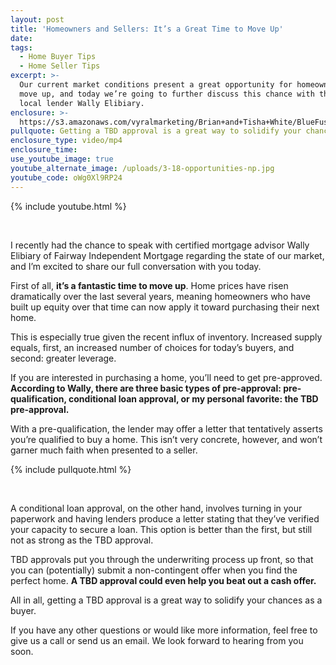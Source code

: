 ```yaml
---
layout: post
title: 'Homeowners and Sellers: It’s a Great Time to Move Up'
date:
tags:
  - Home Buyer Tips
  - Home Seller Tips
excerpt: >-
  Our current market conditions present a great opportunity for homeowners to
  move up, and today we’re going to further discuss this chance with the help of
  local lender Wally Elibiary.
enclosure: >-
  https://s3.amazonaws.com/vyralmarketing/Brian+and+Tisha+White/BlueFuse+Realty-+Homeowners+and+Sellers-+Its+a+Great+Time+to+Move+Up.mp4
pullquote: Getting a TBD approval is a great way to solidify your chances as a buyer.
enclosure_type: video/mp4
enclosure_time:
use_youtube_image: true
youtube_alternate_image: /uploads/3-18-opportunities-np.jpg
youtube_code: oWg0Xl9RP24
---
```


{% include youtube.html %}

&nbsp;

I recently had the chance to speak with certified mortgage advisor Wally Elibiary of Fairway Independent Mortgage regarding the state of our market, and I’m excited to share our full conversation with you today.

First of all, **it’s a fantastic time to move up**. Home prices have risen dramatically over the last several years, meaning homeowners who have built up equity over that time can now apply it toward purchasing their next home.

This is especially true given the recent influx of inventory. Increased supply equals, first, an increased number of choices for today’s buyers, and second: greater leverage.

If you are interested in purchasing a home, you’ll need to get pre-approved. **According to Wally, there are three basic types of pre-approval: pre-qualification, conditional loan approval, or my personal favorite: the TBD pre-approval.**

With a pre-qualification, the lender may offer a letter that tentatively asserts you’re qualified to buy a home. This isn’t very concrete, however, and won’t garner much faith when presented to a seller.

{% include pullquote.html %}

&nbsp;

A conditional loan approval, on the other hand, involves turning in your paperwork and having lenders produce a letter stating that they’ve verified your capacity to secure a loan. This option is better than the first, but still not as strong as the TBD approval.

TBD approvals put you through the underwriting process up front, so that you can (potentially) submit a non-contingent offer when you find the perfect home. **A TBD approval could even help you beat out a cash offer.**

All in all, getting a TBD approval is a great way to solidify your chances as a buyer.

If you have any other questions or would like more information, feel free to give us a call or send us an email. We look forward to hearing from you soon.